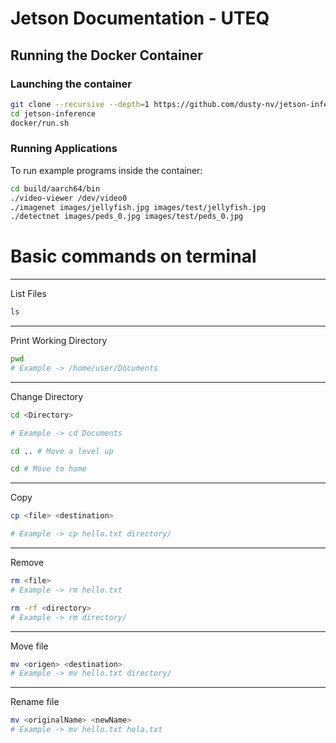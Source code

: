 # Jetson Documentation - UTEQ

## Running the Docker Container
### Launching the container
```bash
git clone --recursive --depth=1 https://github.com/dusty-nv/jetson-inference
cd jetson-inference
docker/run.sh
```

### Running Applications

To run example programs inside the container:
```bash
cd build/aarch64/bin
./video-viewer /dev/video0
./imagenet images/jellyfish.jpg images/test/jellyfish.jpg
./detectnet images/peds_0.jpg images/test/peds_0.jpg
```
# Basic commands on terminal

___
List Files

```bash
ls
```

___
Print Working Directory

```bash
pwd
# Example -> /home/user/Documents
```

___
Change Directory

```bash
cd <Directory>

# Example -> cd Documents

cd .. # Move a level up

cd # Move to home

```

___
Copy

```bash
cp <file> <destination>

# Example -> cp hello.txt directory/
```
___
Remove

```bash
rm <file>
# Example -> rm hello.txt

rm -rf <directory>
# Example -> rm directory/
```

___
Move file

```bash
mv <origen> <destination>
# Example -> mv hello.txt directory/
```

___ 
Rename file

```bash
mv <originalName> <newName>
# Example -> mv hello.txt hola.txt
```

